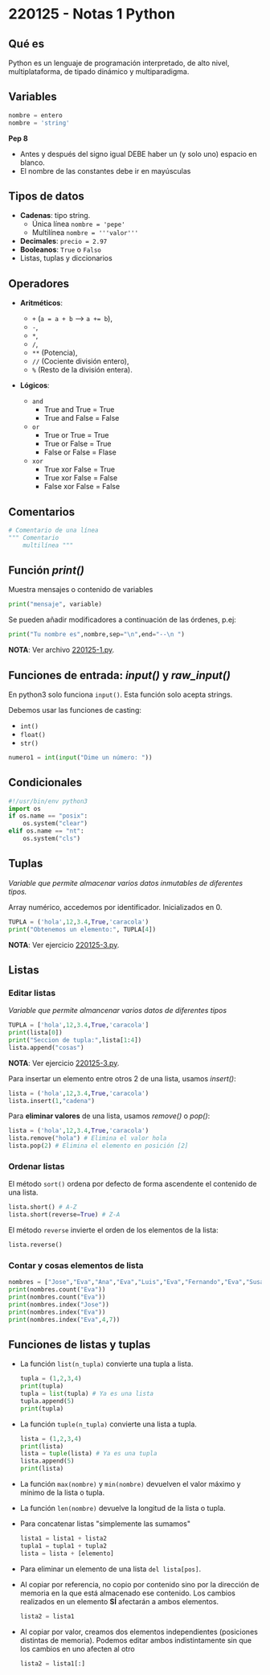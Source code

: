 # 220125 - Notas 1 Python

## Qué es
Python es un lenguaje de programación interpretado, de alto nivel, multiplataforma, de tipado dinámico y multiparadigma. 

## Variables 

```python
nombre = entero
nombre = 'string'
```

**Pep 8**
* Antes y después del signo igual DEBE haber un (y solo uno) espacio en blanco. 
* El nombre de las constantes debe ir en mayúsculas

## Tipos de datos

 * **Cadenas**: tipo string. 
    * Única línea `nombre = 'pepe'`
    * Multilínea `nombre = '''valor'''`
 * **Decimales**: `precio = 2.97`
 * **Booleanos**: `True` o `Falso`
 * Listas, tuplas y diccionarios

## Operadores
 * **Aritméticos**: 
    * `+` (`a = a + b` --> `a += b`),
    * `-`, 
    * `*`,
    * `/`,
    * `**` (Potencia),
    * `//` (Cociente división entero),
    * `%` (Resto de la división entera).

* **Lógicos**:
    * `and`
        * True and True   = True
        * True and False  = False 
    * `or`
        * True  or True   = True
        * True  or False  = True
        * False or False  = Flase
    * `xor`
        * True  xor False = True
        * True  xor False = False
        * False xor False = False

## Comentarios

```python
# Comentario de una línea
""" Comentario
    multilínea """
```

## Función *print()*

Muestra mensajes o contenido de variables

```python
print("mensaje", variable)
```
Se pueden añadir modificadores a continuación de las órdenes, p.ej:
```python
print("Tu nombre es",nombre,sep="\n",end="--\n ")
```
**NOTA**: Ver archivo [220125-1.py](../ejemplos/220125-1.py.py).

## Funciones de entrada: *input()* y *raw_input()*

En python3 solo funciona `input()`. Esta función solo acepta strings. 

Debemos usar las funciones de casting:
 * `int()`
 * `float()`
 * `str()`

```python
numero1 = int(input("Dime un número: "))
```

## Condicionales

```python
#!/usr/bin/env python3
import os
if os.name == "posix":
    os.system("clear")
elif os.name == "nt":
    os.system("cls")
```

## Tuplas

*Variable que permite almacenar varios datos inmutables de diferentes tipos.*

Array numérico, accedemos por identificador. Inicializados en 0.

```python
TUPLA = ('hola',12,3.4,True,'caracola')
print("Obtenemos un elemento:", TUPLA[4])
```
**NOTA**: Ver ejercicio [220125-3.py](../ejemplos/220125-3.py).

## Listas

### Editar listas
*Variable que permite almancenar varios datos de diferentes tipos*

```python
TUPLA = ['hola',12,3.4,True,'caracola']
print(lista[0])
print("Seccion de tupla:",lista[1:4])
lista.append("cosas")
```
**NOTA**: Ver ejercicio [220125-3.py](../ejemplos/220125-3.py).

Para insertar un elemento entre otros 2 de una lista, usamos *insert()*:
```python
lista = ('hola',12,3.4,True,'caracola')
lista.insert(1,"cadena")
```

Para **eliminar valores** de una lista, usamos *remove()* o *pop()*:
```python
lista = ('hola',12,3.4,True,'caracola')
lista.remove("hola") # Elimina el valor hola
lista.pop(2) # Elimina el elemento en posición [2]
```

### Ordenar listas

El método `sort()` ordena por defecto de forma ascendente el contenido de una lista. 

```python
lista.short() # A-Z
lista.short(reverse=True) # Z-A
```

El método `reverse` invierte el orden de los elementos de la lista:
```python
lista.reverse()
```

### Contar y cosas elementos de lista

```python
nombres = ["Jose","Eva","Ana","Eva","Luis","Eva","Fernando","Eva","Susana"]
print(nombres.count("Eva"))
print(nombres.count("Eva"))
print(nombres.index("Jose"))
print(nombres.index("Eva"))
print(nombres.index("Eva",4,7))
```

## Funciones de listas y tuplas

 * La función `list(n_tupla)` convierte una tupla a lista. 
    ```python
    tupla = (1,2,3,4)
    print(tupla)
    tupla = list(tupla) # Ya es una lista
    tupla.append(5)
    print(tupla)
    ```

 * La función `tuple(n_tupla)` convierte una lista a tupla.
    ```python
    lista = (1,2,3,4)
    print(lista)
    lista = tuple(lista) # Ya es una tupla
    lista.append(5)
    print(lista)
    ```

 * La función `max(nombre)` y `min(nombre)` devuelven el valor máximo y mínimo de la lista o tupla.

 * La función `len(nombre)` devuelve la longitud de la lista o tupla.

 * Para concatenar listas "simplemente las sumamos"
    ```python
    lista1 = lista1 + lista2
    tupla1 = tupla1 + tupla2
    lista = lista + [elemento]
    ```

 * Para eliminar un elemento de una lista `del lista[pos]`.

 * Al copiar por referencia, no copio por contenido sino por la dirección de memoria en la que está almacenado ese contenido. Los cambios realizados en un elemento **SÍ** afectarán a ambos elementos. 
    ```python
    lista2 = lista1
    ```

 * Al copiar por valor, creamos dos elementos independientes (posiciones distintas de memoria). Podemos editar ambos indistintamente sin que los cambios en uno afecten al otro
    ```python
    lista2 = lista1[:]
    ```